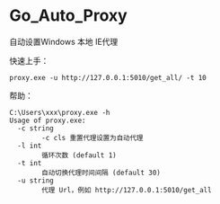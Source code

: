 # Go_Auto_Proxy

自动设置Windows 本地 IE代理

快速上手：
```
proxy.exe -u http://127.0.0.1:5010/get_all/ -t 10
```

帮助：
```
C:\Users\xxx\proxy.exe -h
Usage of proxy.exe:
  -c string
        -c cls 重置代理设置为自动代理
  -l int
        循环次数 (default 1)
  -t int
        自动切换代理时间间隔 (default 30)
  -u string
        代理 Url，例如 http://127.0.0.1:5010/get_all

```
